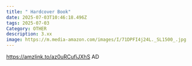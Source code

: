 ```yaml
---
title: " Hardcover Book"
date: 2025-07-03T10:46:18.496Z
tags: 2025-07-03
Category: OTHER
description: 3.xx
image: https://m.media-amazon.com/images/I/71DPFI4j24L._SL1500_.jpg
---
```

https://amzlink.to/az0uRCufiJXhS
AD